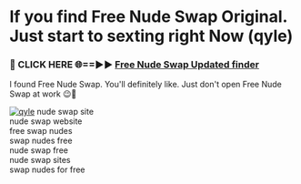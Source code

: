 # If you find Free Nude Swap Original. Just start to sexting right Now (qyle)

<h3>🔴 CLICK HERE 🌐==►► <a href="https://tinyurl.com/mtbk5fxa" rel="nofollow">Free Nude Swap Updated finder</a></h3>

I found Free Nude Swap. You'll definitely like. Just don't open Free Nude Swap at work 😉💬

[![qyle](https://i.imgur.com/Q8WKrnY.jpeg)](https://tinyurl.com/mtbk5fxa)
nude swap site<br>
nude swap website<br>
free swap nudes<br>
swap nudes free<br>
nude swap free<br>
nude swap sites<br>
swap nudes for free